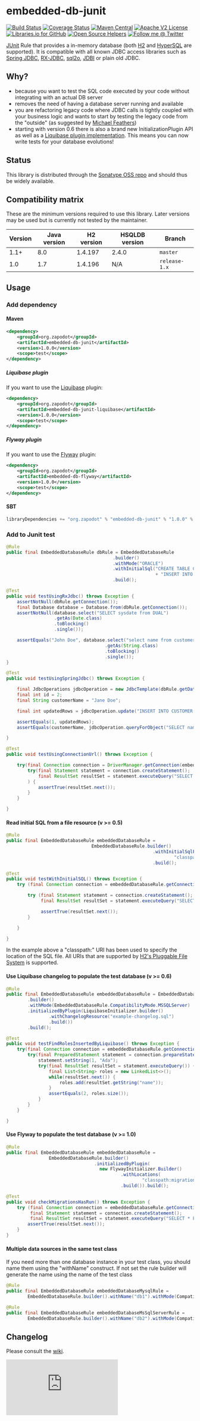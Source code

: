 embedded-db-junit
=================

[![Build Status](https://travis-ci.org/zapodot/embedded-db-junit.svg)](https://travis-ci.org/zapodot/embedded-db-junit)
[![Coverage Status](https://coveralls.io/repos/github/zapodot/embedded-db-junit/badge.svg?branch=master)](https://coveralls.io/github/zapodot/embedded-db-junit?branch=master)
[![Maven Central](https://img.shields.io/maven-central/v/org.zapodot/embedded-db-junit.svg)](https://search.maven.org/#search%7Cgav%7C1%7Cg%3A%22org.zapodot%22%20AND%20a%3A%22embedded-db-junit%22)
[![Apache V2 License](http://img.shields.io/badge/license-Apache%20V2-blue.svg)](//github.com/zapodot/embedded-db-junit/blob/master/LICENSE)
[![Libraries.io for GitHub](https://img.shields.io/librariesio/github/zapodot/embedded-db-junit.svg)](https://libraries.io/github/zapodot/embedded-db-junit)
[![Open Source Helpers](https://www.codetriage.com/zapodot/embedded-db-junit/badges/users.svg)](https://www.codetriage.com/zapodot/embedded-db-junit)
[![Follow me @ Twitter](https://img.shields.io/twitter/follow/zapodot.svg?style=social&label=Follow)](https://twitter.com/intent/follow?screen_name=zapodot)

[JUnit](http://junit.org/) Rule that provides a in-memory database (both [H2](http://www.h2database.com/) and [HyperSQL](http://hsqldb.org) are supported). It is compatible with all known JDBC access libraries such as [Spring JDBC](http://docs.spring.io/spring/docs/current/spring-framework-reference/html/jdbc.html#jdbc-introduction), [RX-JDBC](//github.com/davidmoten/rxjava-jdbc), [sql2o](http://www.sql2o.org/), [JDBI](http://jdbi.org/) or plain old JDBC.

## Why?
* because you want to test the SQL code executed by your code without integrating with an actual DB server
* removes the need of having a database server running and available
* you are refactoring legacy code where JDBC calls is tightly coupled with your business logic and wants to start by testing the legacy code from the "outside" (as suggested by [Michael Feathers](http://www.informit.com/store/working-effectively-with-legacy-code-9780131177055?aid=15d186bd-1678-45e9-8ad3-fe53713e811b))
* starting with version 0.6 there is also a brand new InitializationPlugin API as well as a [Liquibase plugin implementation](./embedded-db-junit-liquibase/). This means you can now write tests for your database evolutions!

## Status
This library is distributed through the [Sonatype OSS repo](https://oss.sonatype.org/) and should thus be widely available.

## Compatibility matrix
These are the minimum versions required to use this library. Later versions may be used but is currently not tested by the maintainer.

| Version | Java version | H2 version | HSQLDB version | Branch        |
| ------- | ------------ | ---------- | -------------- | ------------- |
| 1.1+    | 8.0          | 1.4.197    | 2.4.0          | `master`      |
| 1.0     | 1.7          | 1.4.196    | N/A            | `release-1.x` |

## Usage

### Add dependency
#### Maven
```xml
<dependency>
    <groupId>org.zapodot</groupId>
    <artifactId>embedded-db-junit</artifactId>
    <version>1.0.0</version>
    <scope>test</scope>
</dependency>
```

##### Liquibase plugin
If you want to use the [Liquibase](//github.com/zapodot/embedded-db-junit/tree/master/embedded-db-junit-liquibase) plugin:
```xml
<dependency>
    <groupId>org.zapodot</groupId>
    <artifactId>embedded-db-junit-liquibase</artifactId>
    <version>1.0.0</version>
    <scope>test</scope>
</dependency>
```
##### Flyway plugin
If you want to use the [Flyway](//github.com/zapodot/embedded-db-junit/tree/master/embedded-db-flyway) plugin:
```xml
<dependency>
    <groupId>org.zapodot</groupId>
    <artifactId>embedded-db-flyway</artifactId>
    <version>1.0.0</version>
    <scope>test</scope>
</dependency>
```

#### SBT
```scala
libraryDependencies += "org.zapodot" % "embedded-db-junit" % "1.0.0" % "test"
```

### Add to Junit test
```java
@Rule
public final EmbeddedDatabaseRule dbRule = EmbeddedDatabaseRule
                                        .builder()
                                        .withMode("ORACLE")
                                        .withInitialSql("CREATE TABLE Customer(id INTEGER PRIMARY KEY, name VARCHAR(512)); "
                                                        + "INSERT INTO CUSTOMER(id, name) VALUES (1, 'John Doe')")
                                        .build();

@Test
public void testUsingRxJdbc() throws Exception {
    assertNotNull(dbRule.getConnection());
    final Database database = Database.from(dbRule.getConnection());
    assertNotNull(database.select("SELECT sysdate from DUAL")
                  .getAs(Date.class)
                  .toBlocking()
                  .single());

    assertEquals("John Doe", database.select("select name from customer where id=1")
                                     .getAs(String.class)
                                     .toBlocking()
                                     .single());
}

@Test
public void testUsingSpringJdbc() throws Exception {

    final JdbcOperations jdbcOperation = new JdbcTemplate(dbRule.getDataSource());
    final int id = 2;
    final String customerName = "Jane Doe";

    final int updatedRows = jdbcOperation.update("INSERT INTO CUSTOMER(id, name) VALUES(?,?)", id, customerName);

    assertEquals(1, updatedRows);
    assertEquals(customerName, jdbcOperation.queryForObject("SELECT name from CUSTOMER where id = ?", String.class, id));

}

@Test
public void testUsingConnectionUrl() throws Exception {

    try(final Connection connection = DriverManager.getConnection(embeddedDatabaseRule.getConnectionJdbcUrl())) {
        try(final Statement statement = connection.createStatement();
            final ResultSet resultSet = statement.executeQuery("SELECT * from CUSTOMER")
        ) {
            assertTrue(resultSet.next());
        }
    }

}

```

#### Read initial SQL from a file resource (v >= 0.5)
```java
@Rule
public final EmbeddedDatabaseRule embeddedDatabaseRule = 
                                EmbeddedDatabaseRule.builder()
                                                       .withInitialSqlFromResource(
                                                               "classpath:initial.sql")
                                                       .build();

@Test
public void testWithInitialSQL() throws Exception {
    try (final Connection connection = embeddedDatabaseRule.getConnection()) {

        try (final Statement statement = connection.createStatement();
             final ResultSet resultSet = statement.executeQuery("SELECT * from PEOPLE")) {

             assertTrue(resultSet.next());
        }

    }

}
```
In the example above a "classpath:" URI has been used to specify the location of the SQL file. All URIs that are supported by [H2's Pluggable File System](http://www.h2database.com/html/advanced.html#file_system) is supported.

#### Use Liquibase changelog to populate the test database (v >= 0.6)
```java
@Rule
public final EmbeddedDatabaseRule embeddedDatabaseRule = EmbeddedDatabaseRule
        .builder()
        .withMode(EmbeddedDatabaseRule.CompatibilityMode.MSSQLServer)
        .initializedByPlugin(LiquibaseInitializer.builder()
                .withChangelogResource("example-changelog.sql")
                .build())
        .build();

@Test
public void testFindRolesInsertedByLiquibase() throws Exception {
    try(final Connection connection = embeddedDatabaseRule.getConnection()) {
        try(final PreparedStatement statement = connection.prepareStatement("Select * FROM ROLE r INNER JOIN USERROLE ur on r.ID = ur.ROLE_ID INNER JOIN USER u on ur.USER_ID = u.ID where u.NAME = ?")) {
            statement.setString(1, "Ada");
            try(final ResultSet resultSet = statement.executeQuery()) {
                final List<String> roles = new LinkedList<>();
                while(resultSet.next()) {
                    roles.add(resultSet.getString("name"));
                }
                assertEquals(2, roles.size());
            }
        }
    }

}
```
#### Use Flyway to populate the test database (v >= 1.0)
```java
@Rule
public final EmbeddedDatabaseRule embeddedDatabaseRule = 
                EmbeddedDatabaseRule.builder()
                                 .initializedByPlugin(
                                   new FlywayInitializer.Builder()
                                           .withLocations(
                                                   "classpath:migrations/")
                                           .build()).build();

@Test
public void checkMigrationsHasRun() throws Exception {
    try (final Connection connection = embeddedDatabaseRule.getConnection();
         final Statement statement = connection.createStatement();
         final ResultSet resultSet = statement.executeQuery("SELECT * FROM USER")) {
        assertTrue(resultSet.next());
    }
}
```

#### Multiple data sources in the same test class
If you need more than one database instance in your test class, you should name them using the "withName" construct.
If not set the rule builder will generate the name using the name of the test class
```java
@Rule
public final EmbeddedDatabaseRule embeddedDatabaseMysqlRule =
        EmbeddedDatabaseRule.builder().withName("db1").withMode(CompatibilityMode.MySQL).build();

@Rule
public final EmbeddedDatabaseRule embeddedDatabaseMsSqlServerRule =
        EmbeddedDatabaseRule.builder().withName("db2").withMode(CompatibilityMode.MSSQLServer).build();
```
## Changelog
Please consult the [wiki](//github.com/zapodot/embedded-db-junit/wiki/Changelog).

[![Analytics](https://ga-beacon.appspot.com/UA-58568779-1/embedded-db-junit/README.md)](https://github.com/igrigorik/ga-beacon)

